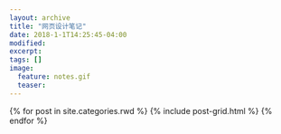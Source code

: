 ```yaml
---
layout: archive
title: "网页设计笔记"
date: 2018-1-1T14:25:45-04:00
modified:
excerpt: 
tags: []
image: 
  feature: notes.gif
  teaser:
---
```



<div class="tiles">
{% for post in site.categories.rwd %}
  {% include post-grid.html %}
{% endfor %}
</div><!-- /.tiles 把所有categories 有 rwd 的列出来-->